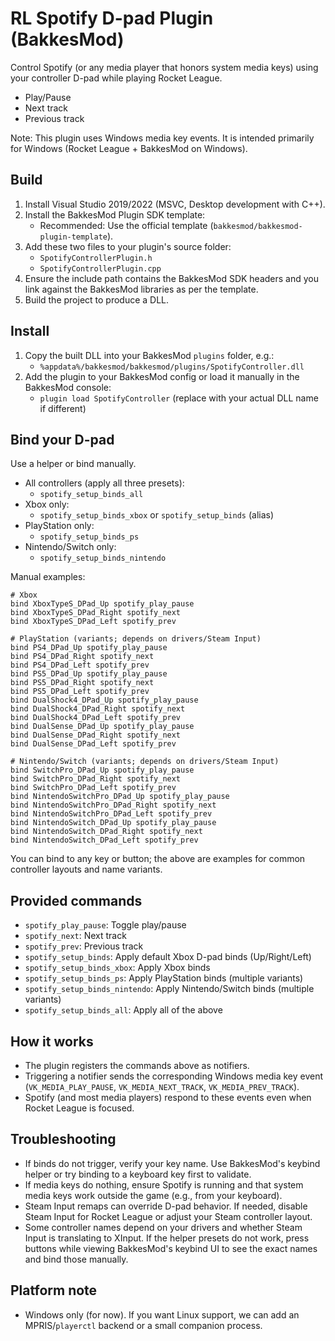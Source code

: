 # RL Spotify D-pad Plugin (BakkesMod)

Control Spotify (or any media player that honors system media keys) using your controller D-pad while playing Rocket League.

- Play/Pause
- Next track
- Previous track

Note: This plugin uses Windows media key events. It is intended primarily for Windows (Rocket League + BakkesMod on Windows).

## Build

1. Install Visual Studio 2019/2022 (MSVC, Desktop development with C++).
2. Install the BakkesMod Plugin SDK template:
   - Recommended: Use the official template (`bakkesmod/bakkesmod-plugin-template`).
3. Add these two files to your plugin's source folder:
   - `SpotifyControllerPlugin.h`
   - `SpotifyControllerPlugin.cpp`
4. Ensure the include path contains the BakkesMod SDK headers and you link against the BakkesMod libraries as per the template.
5. Build the project to produce a DLL.

## Install

1. Copy the built DLL into your BakkesMod `plugins` folder, e.g.:
   - `%appdata%/bakkesmod/bakkesmod/plugins/SpotifyController.dll`
2. Add the plugin to your BakkesMod config or load it manually in the BakkesMod console:
   - `plugin load SpotifyController` (replace with your actual DLL name if different)

## Bind your D-pad

Use a helper or bind manually.

- All controllers (apply all three presets):
  - `spotify_setup_binds_all`
- Xbox only:
  - `spotify_setup_binds_xbox` or `spotify_setup_binds` (alias)
- PlayStation only:
  - `spotify_setup_binds_ps`
- Nintendo/Switch only:
  - `spotify_setup_binds_nintendo`

Manual examples:
```
# Xbox
bind XboxTypeS_DPad_Up spotify_play_pause
bind XboxTypeS_DPad_Right spotify_next
bind XboxTypeS_DPad_Left spotify_prev

# PlayStation (variants; depends on drivers/Steam Input)
bind PS4_DPad_Up spotify_play_pause
bind PS4_DPad_Right spotify_next
bind PS4_DPad_Left spotify_prev
bind PS5_DPad_Up spotify_play_pause
bind PS5_DPad_Right spotify_next
bind PS5_DPad_Left spotify_prev
bind DualShock4_DPad_Up spotify_play_pause
bind DualShock4_DPad_Right spotify_next
bind DualShock4_DPad_Left spotify_prev
bind DualSense_DPad_Up spotify_play_pause
bind DualSense_DPad_Right spotify_next
bind DualSense_DPad_Left spotify_prev

# Nintendo/Switch (variants; depends on drivers/Steam Input)
bind SwitchPro_DPad_Up spotify_play_pause
bind SwitchPro_DPad_Right spotify_next
bind SwitchPro_DPad_Left spotify_prev
bind NintendoSwitchPro_DPad_Up spotify_play_pause
bind NintendoSwitchPro_DPad_Right spotify_next
bind NintendoSwitchPro_DPad_Left spotify_prev
bind NintendoSwitch_DPad_Up spotify_play_pause
bind NintendoSwitch_DPad_Right spotify_next
bind NintendoSwitch_DPad_Left spotify_prev
```

You can bind to any key or button; the above are examples for common controller layouts and name variants.

## Provided commands

- `spotify_play_pause`: Toggle play/pause
- `spotify_next`: Next track
- `spotify_prev`: Previous track
- `spotify_setup_binds`: Apply default Xbox D-pad binds (Up/Right/Left)
- `spotify_setup_binds_xbox`: Apply Xbox binds
- `spotify_setup_binds_ps`: Apply PlayStation binds (multiple variants)
- `spotify_setup_binds_nintendo`: Apply Nintendo/Switch binds (multiple variants)
- `spotify_setup_binds_all`: Apply all of the above

## How it works

- The plugin registers the commands above as notifiers.
- Triggering a notifier sends the corresponding Windows media key event (`VK_MEDIA_PLAY_PAUSE`, `VK_MEDIA_NEXT_TRACK`, `VK_MEDIA_PREV_TRACK`).
- Spotify (and most media players) respond to these events even when Rocket League is focused.

## Troubleshooting

- If binds do not trigger, verify your key name. Use BakkesMod's keybind helper or try binding to a keyboard key first to validate.
- If media keys do nothing, ensure Spotify is running and that system media keys work outside the game (e.g., from your keyboard).
- Steam Input remaps can override D-pad behavior. If needed, disable Steam Input for Rocket League or adjust your Steam controller layout.
- Some controller names depend on your drivers and whether Steam Input is translating to XInput. If the helper presets do not work, press buttons while viewing BakkesMod's keybind UI to see the exact names and bind those manually.

## Platform note

- Windows only (for now). If you want Linux support, we can add an MPRIS/`playerctl` backend or a small companion process.